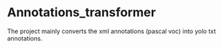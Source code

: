 # Annotations_transformer
The project mainly converts the xml annotations (pascal voc) into yolo txt annotations. 

